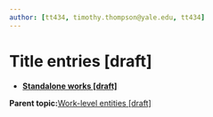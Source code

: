```yaml
---
author: [tt434, timothy.thompson@yale.edu, tt434]
---
```


# Title entries \[draft\]

-   **[Standalone works \[draft\]](../tasks/titles/standalone_works.md)**  


**Parent topic:**[Work-level entities \[draft\]](../concepts/work_level_entities.md)

